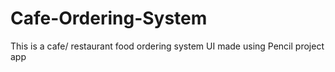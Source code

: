 # Cafe-Ordering-System
This is a cafe/ restaurant food ordering system UI made using Pencil project app
